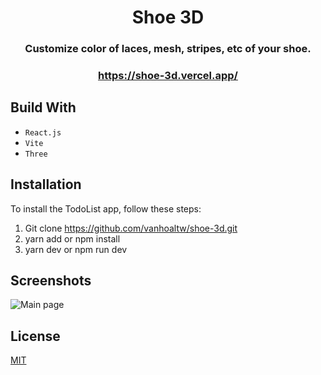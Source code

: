 <div align="center">

# Shoe 3D

### Customize color of laces, mesh, stripes, etc of your shoe.

### https://shoe-3d.vercel.app/

</div>

## Build With

- `React.js`
- `Vite`
- `Three`

## Installation

To install the TodoList app, follow these steps:

1. Git clone https://github.com/vanhoaltw/shoe-3d.git
2. yarn add or npm install
3. yarn dev or npm run dev

## Screenshots
<img src="https://res.cloudinary.com/audio-life/image/upload/v1683604036/shoe-3d_sinyil.png" alt="Main page" />

## License

[MIT](https://choosealicense.com/licenses/mit/)
